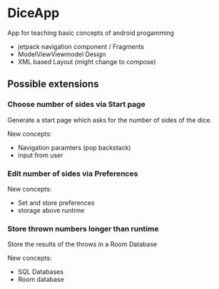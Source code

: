 # DiceApp
App for teaching basic concepts of android progamming
- jetpack navigation component / Fragments
- ModelViewViewmodel Design
- XML based Layout (might change to compose)

## Possible extensions
### Choose number of sides via Start page
Generate a start page which asks for the number of sides of the dice.

New concepts:
- Navigation paramters (pop backstack)
- input from user

### Edit number of sides via Preferences
New concepts:
- Set and store preferences
- storage above runtime

### Store thrown numbers longer than runtime
Store the results of the throws in a Room Database

New concepts:
- SQL Databases
- Room database
